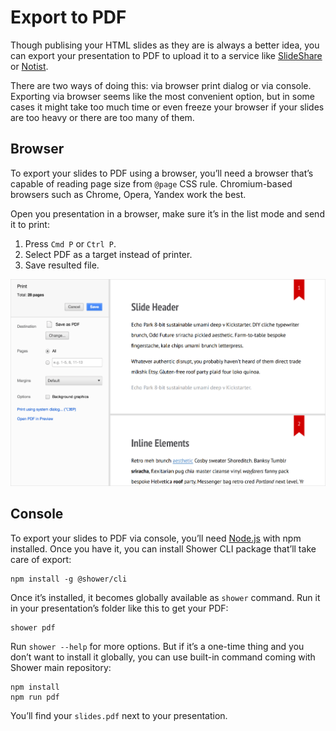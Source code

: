 # Export to PDF

Though publising your HTML slides as they are is always a better idea, you can export your presentation to PDF to upload it to a service like [SlideShare](https://www.slideshare.net/) or [Notist](https://noti.st/).

There are two ways of doing this: via browser print dialog or via console. Exporting via browser seems like the most convenient option, but in some cases it might take too much time or even freeze your browser if your slides are too heavy or there are too many of them.

## Browser

To export your slides to PDF using a browser, you’ll need a browser that’s capable of reading page size from `@page` CSS rule. Chromium-based browsers such as Chrome, Opera, Yandex work the best.

Open you presentation in a browser, make sure it’s in the list mode and send it to print:

1. Press `Cmd P` or `Ctrl P`.
2. Select PDF as a target instead of printer.
3. Save resulted file.

![Printing dialog](images/ribbon-printing.png)

## Console

To export your slides to PDF via console, you’ll need [Node.js](https://nodejs.org/) with npm installed. Once you have it, you can install Shower CLI package that’ll take care of export:

    npm install -g @shower/cli

Once it’s installed, it becomes globally available as `shower` command. Run it in your presentation’s folder like this to get your PDF:

    shower pdf

Run `shower --help` for more options. But if it’s a one-time thing and you don’t want to install it globally, you can use built-in command coming with Shower main repository:

    npm install
    npm run pdf

You’ll find your `slides.pdf` next to your presentation.
